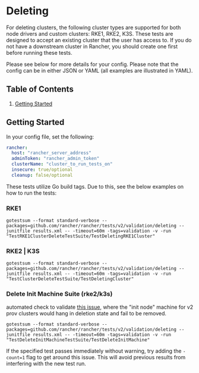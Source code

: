 # Deleting

For deleting clusters, the following cluster types are supported for both node drivers and custom clusters: RKE1, RKE2, K3S. These tests are designed to accept an existing cluster that the user has access to. If you do not have a downstream cluster in Rancher, you should create one first before running these tests.

Please see below for more details for your config. Please note that the config can be in either JSON or YAML (all examples are illustrated in YAML).

## Table of Contents
1. [Getting Started](#Getting-Started)

## Getting Started
In your config file, set the following:
```yaml
rancher:
  host: "rancher_server_address"
  adminToken: "rancher_admin_token"
  clusterName: "cluster_to_run_tests_on"
  insecure: true/optional
  cleanup: false/optional
```

These tests utilize Go build tags. Due to this, see the below examples on how to run the tests:

### RKE1
`gotestsum --format standard-verbose --packages=github.com/rancher/rancher/tests/v2/validation/deleting --junitfile results.xml -- -timeout=60m -tags=validation -v -run "TestRKE1ClusterDeleteTestSuite/TestDeletingRKE1Cluster"`

### RKE2 | K3S
`gotestsum --format standard-verbose --packages=github.com/rancher/rancher/tests/v2/validation/deleting --junitfile results.xml -- -timeout=60m -tags=validation -v -run "TestClusterDeleteTestSuite/TestDeletingCluster"`

### Delete Init Machine Suite (rke2/k3s)
automated check to validate [this issue](https://github.com/rancher/rancher/issues/42709), where the "init node" machine for v2 prov clusters would hang in deletion state and fail to be removed.

`gotestsum --format standard-verbose --packages=github.com/rancher/rancher/tests/v2/validation/deleting --junitfile results.xml -- -timeout=60m -tags=validation -v -run "TestDeleteInitMachineTestSuite/TestDeleteInitMachine"`

If the specified test passes immediately without warning, try adding the `-count=1` flag to get around this issue. This will avoid previous results from interfering with the new test run.